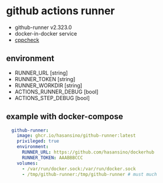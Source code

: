 # github actions runner

+ github-runner v2.323.0
+ docker-in-docker service
+ [cppcheck](https://cppcheck.sourceforge.io/)

## environment

+ RUNNER_URL [string]
+ RUNNER_TOKEN [string]
+ RUNNER_WORKDIR [string]
+ ACTIONS_RUNNER_DEBUG [bool]
+ ACTIONS_STEP_DEBUG [bool]

## example with docker-compose

```yaml
  github-runner:
    image: ghcr.io/hasansino/github-runner:latest
    privileged: true
    environment:
      RUNNER_URL: https://github.com/hasansino/dockerhub
      RUNNER_TOKEN: AAABBBCCC
    volumes:
      - /var/run/docker.sock:/var/run/docker.sock
      - /tmp/github-runner:/tmp/github-runner # must much
```
